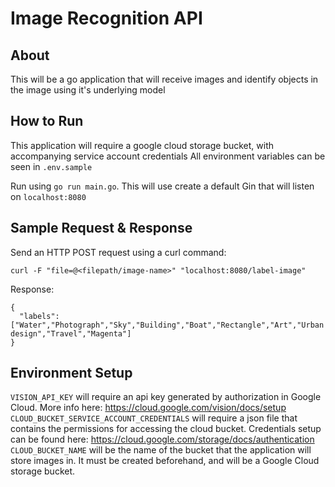 # Image Recognition API

## About
This will be a go application that will receive images and identify objects in the image using it's underlying model

## How to Run
This application will require a google cloud storage bucket, with accompanying service account credentials
All environment variables can be seen in `.env.sample`

Run using `go run main.go`. This will use create a default Gin that will listen on `localhost:8080`

## Sample Request & Response
Send an HTTP POST request using a curl command:

```
curl -F "file=@<filepath/image-name>" "localhost:8080/label-image"
```

Response:
```
{
  "labels": ["Water","Photograph","Sky","Building","Boat","Rectangle","Art","Urban design","Travel","Magenta"]
}

```

## Environment Setup

`VISION_API_KEY` will require an api key generated by authorization in Google Cloud. More info here: https://cloud.google.com/vision/docs/setup
`CLOUD_BUCKET_SERVICE_ACCOUNT_CREDENTIALS` will require a json file that contains the permissions for accessing the cloud bucket. Credentials setup can be found here: https://cloud.google.com/storage/docs/authentication
`CLOUD_BUCKET_NAME` will be the name of the bucket that the application will store images in. It must be created beforehand, and will be a Google Cloud storage bucket. 